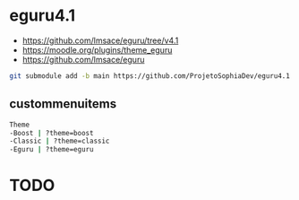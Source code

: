 # eguru4.1
- https://github.com/lmsace/eguru/tree/v4.1
- https://moodle.org/plugins/theme_eguru
- https://github.com/lmsace/eguru

```bash
git submodule add -b main https://github.com/ProjetoSophiaDev/eguru4.1.git theme/eguru
```


## custommenuitems
```bash
Theme
-Boost | ?theme=boost
-Classic | ?theme=classic
-Eguru | ?theme=eguru
```

# TODO
